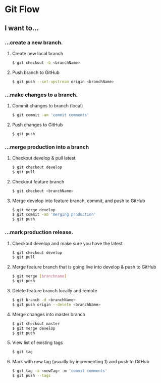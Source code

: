 # Git Flow
## I want to...
### ...create a new branch.
1. Create new local branch
    ```sh
    $ git checkout -b <branchName>
    ```
2. Push branch to GitHub
    ```sh
    $ git push --set-upstream origin <branchName>
    ```

### ...make changes to a branch.
1. Commit changes to branch (local)
    ```sh
    $ git commit -am 'commit comments'
    ```
2. Push changes to GitHub
    ```sh
    $ git push
    ```

### ...merge production into a branch
1. Checkout develop & pull latest
    ```sh
    $ git checkout develop
    $ git pull
    ```
2. Checkout feature branch
    ```sh
    $ git checkout <branchName>
    ```
3. Merge develop into feature branch, commit, and push to GitHub
    ```sh
    $ git merge develop
    $ git commit -am 'merging production'
    $ git push
    ```


### ...mark production release.
1. Checkout develop and make sure you have the latest
    ```sh
    $ git checkout develop
    $ git pull
    ```
2. Merge feature branch that is going live into develop & push to GitHub
    ```sh
    $ git merge [branchname]
    $ git push
    ```

4. Delete feature branch locally and remote
    ```sh
    $ git branch -d <branchName>
    $ git push origin --delete <branchName>
    ```
5. Merge changes into master branch
    ```sh
    $ git checkout master
    $ git merge develop
    $ git push
    ```
6. View list of existing tags
    ```sh
    $ git tag
    ```
7. Mark with new tag (usually by incrementing 1) and push to GitHub
    ```sh
    $ git tag -a <newTag> -m 'commit comments'
    $ git push --tags
    ```





